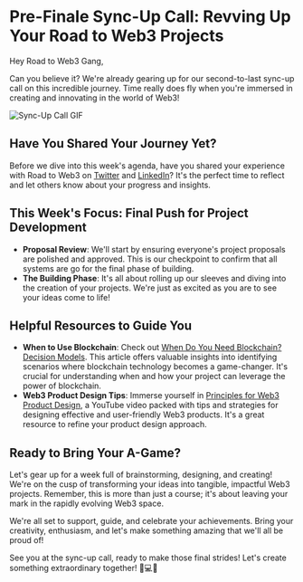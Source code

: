 # Pre-Finale Sync-Up Call: Revving Up Your Road to Web3 Projects

Hey Road to Web3 Gang,

Can you believe it? We're already gearing up for our second-to-last sync-up call on this incredible journey. Time really does fly when you're immersed in creating and innovating in the world of Web3!

![Sync-Up Call GIF](https://media2.giphy.com/media/3ohs4jKLOzEbZiN4tO/giphy.gif?cid=7941fdc68t9lue33ifk0mtr5b6k2hybh2puc1l1kzf0q14uu&ep=v1_gifs_search&rid=giphy.gif&ct=g)

## Have You Shared Your Journey Yet?

Before we dive into this week's agenda, have you shared your experience with Road to Web3 on [Twitter](https://twitter.com/0xmetaschool) and [LinkedIn](https://www.linkedin.com/company/0xmetaschool/)? It's the perfect time to reflect and let others know about your progress and insights.

## This Week's Focus: Final Push for Project Development

- **Proposal Review**: We'll start by ensuring everyone's project proposals are polished and approved. This is our checkpoint to confirm that all systems are go for the final phase of building.
- **The Building Phase**: It's all about rolling up our sleeves and diving into the creation of your projects. We're just as excited as you are to see your ideas come to life!

## Helpful Resources to Guide You

- **When to Use Blockchain**: Check out [When Do You Need Blockchain? Decision Models](https://medium.com/@sbmeunier/when-do-you-need-blockchain-decision-models-a5c40e7c9ba1). This article offers valuable insights into identifying scenarios where blockchain technology becomes a game-changer. It's crucial for understanding when and how your project can leverage the power of blockchain.
- **Web3 Product Design Tips**: Immerse yourself in [Principles for Web3 Product Design](https://www.youtube.com/watch?v=RzBewZv2vOo), a YouTube video packed with tips and strategies for designing effective and user-friendly Web3 products. It's a great resource to refine your product design approach.

## Ready to Bring Your A-Game?

Let's gear up for a week full of brainstorming, designing, and creating! We're on the cusp of transforming your ideas into tangible, impactful Web3 projects. Remember, this is more than just a course; it's about leaving your mark in the rapidly evolving Web3 space.

We're all set to support, guide, and celebrate your achievements. Bring your creativity, enthusiasm, and let's make something amazing that we'll all be proud of!

See you at the sync-up call, ready to make those final strides! Let's create something extraordinary together! 🌟💻🚀
